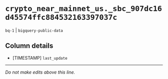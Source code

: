 # `crypto_near_mainnet_us._sbc_907dc16d45574ffc884532163397037c`
`bq-1` | `bigquery-public-data`

## Column details
* [TIMESTAMP] `last_update`

-------------------------------------------------------------------------------
*Do not make edits above this line.*
